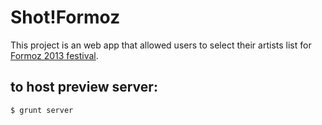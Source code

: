 # Shot!Formoz 

This project is an web app that allowed users to select their artists list for [Formoz 2013 festival](http://formoz.com/).

## to host preview server:

`$ grunt server`
